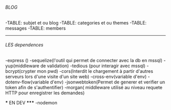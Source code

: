 ###### BLOG

-TABLE: subjet et ou blog
-TABLE: categories et ou themes
-TABLE: messages
-TABLE: members

---

###### LES dependences

-express ()
-sequelize(l'outil qui permet de connecter avec la db en mssql)
-yup(middleware de validation)
-tedious (pour interagir avec mssql)
-bcrypt(crypter mon pwd)
-cors(Interdit le chargement à partir d'autres serveurs lors d'une visite d'un site web)
-cross-env(variable d'env)
-dotenv-flow(variable d'env)
-jsonwebtoken(Permet de generer et verifier un token afin de s'authentifier)
-morgan( middleware utilisé au niveau requete HTTP pour enregistrer les demandes)

**\*** EN DEV **\*\*\***
-nodemon
